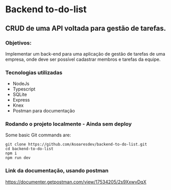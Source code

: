 # Backend to-do-list

## CRUD de uma API voltada para gestão de tarefas. 

### Objetivos:
Implementar um back-end para uma aplicação de gestão de tarefas de uma empresa, onde deve ser possível cadastrar membros e tarefas da equipe.

### Tecnologias utilizadas
+ NodeJs
+ Typescript
+ SQLite
+ Express
+ Knex
+ Postman para documentação

### Rodando o projeto localmente - Ainda sem deploy
  Some basic Git commands are:
```
git clone https://github.com/Asoaresdev/backend-to-do-list.git
cd backend-to-do-list
npm i
npm run dev
```

### Link da documentação, usando postman
https://documenter.getpostman.com/view/17534205/2s9XxwvDqX
